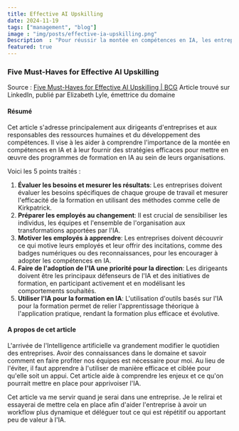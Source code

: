 ```yaml
---
title: Effective AI Upskilling
date: 2024-11-19
tags: ["management", "blog"]
image : "img/posts/effective-ia-upskilling.png"
Description  : "Pour réussir la montée en compétences en IA, les entreprises doivent évaluer les besoins spécifiques, préparer les employés aux changements technologiques et motiver l'apprentissage."
featured: true
---
```


### Five Must-Haves for Effective AI Upskilling
Source : [Five Must-Haves for Effective AI Upskilling | BCG](https://www.bcg.com/publications/2024/five-must-haves-for-ai-upskilling)
Article trouvé sur LinkedIn, publié par Elizabeth Lyle, émettrice du domaine

#### Résumé
Cet article s'adresse principalement aux dirigeants d'entreprises et aux responsables des ressources humaines et du développement des compétences. Il vise à les aider à comprendre l'importance de la montée en compétences en IA et à leur fournir des stratégies efficaces pour mettre en œuvre des programmes de formation en IA au sein de leurs organisations. 

Voici les 5 points traités :
1. **Évaluer les besoins et mesurer les résultats**: Les entreprises doivent évaluer les besoins spécifiques de chaque groupe de travail et mesurer l'efficacité de la formation en utilisant des méthodes comme celle de Kirkpatrick.
2. **Préparer les employés au changement**: Il est crucial de sensibiliser les individus, les équipes et l'ensemble de l'organisation aux transformations apportées par l'IA.
3. **Motiver les employés à apprendre**: Les entreprises doivent découvrir ce qui motive leurs employés et leur offrir des incitations, comme des badges numériques ou des reconnaissances, pour les encourager à adopter les compétences en IA.
4. **Faire de l'adoption de l'IA une priorité pour la direction**: Les dirigeants doivent être les principaux défenseurs de l'IA et des initiatives de formation, en participant activement et en modélisant les comportements souhaités.
5. **Utiliser l'IA pour la formation en IA**: L'utilisation d'outils basés sur l'IA pour la formation permet de relier l'apprentissage théorique à l'application pratique, rendant la formation plus efficace et évolutive.

#### A propos de cet article
L'arrivée de l'Intelligence artificielle va grandement modifier le quotidien des entreprises. Avoir des connaissances dans le domaine et savoir comment en faire profiter nos équipes est nécessaire pour moi. Au lieu de l'éviter, il faut apprendre à l'utiliser de manière efficace et ciblée pour qu'elle soit un appui.
Cet article aide à comprendre les enjeux et ce qu'on pourrait mettre en place pour apprivoiser l'IA.

Cet article va me servir quand je serai dans une entreprise. Je le relirai et essayerai de mettre cela en place afin d'aider l'entreprise à avoir un workflow plus dynamique et déléguer tout ce qui est répétitif ou apportant peu de valeur à l'IA.

<!--Photo by Bing IA -->